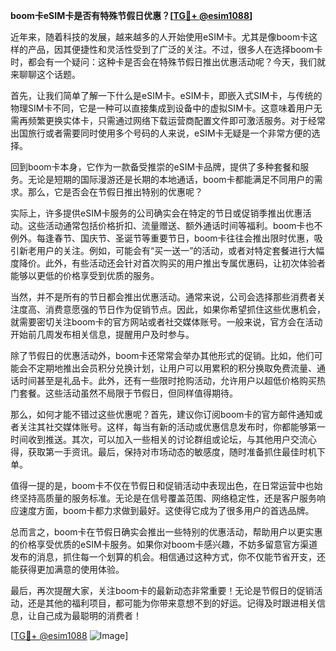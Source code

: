 **boom卡eSIM卡是否有特殊节假日优惠？[[TG💪+ @esim1088](https://t.me/s/esim1088)]**

近年来，随着科技的发展，越来越多的人开始使用eSIM卡。尤其是像boom卡这样的产品，因其便捷性和灵活性受到了广泛的关注。不过，很多人在选择boom卡时，都会有一个疑问：这种卡是否会在特殊节假日推出优惠活动呢？今天，我们就来聊聊这个话题。

首先，让我们简单了解一下什么是eSIM卡。eSIM卡，即嵌入式SIM卡，与传统的物理SIM卡不同，它是一种可以直接集成到设备中的虚拟SIM卡。这意味着用户无需再频繁更换实体卡，只需通过网络下载运营商配置文件即可激活服务。对于经常出国旅行或者需要同时使用多个号码的人来说，eSIM卡无疑是一个非常方便的选择。

回到boom卡本身，它作为一款备受推崇的eSIM卡品牌，提供了多种套餐和服务。无论是短期的国际漫游还是长期的本地通话，boom卡都能满足不同用户的需求。那么，它是否会在节假日推出特别的优惠呢？

实际上，许多提供eSIM卡服务的公司确实会在特定的节日或促销季推出优惠活动。这些活动通常包括价格折扣、流量赠送、额外通话时间等福利。boom卡也不例外。每逢春节、国庆节、圣诞节等重要节日，boom卡往往会推出限时优惠，吸引新老用户的关注。例如，可能会有“买一送一”的活动，或者对特定套餐进行大幅度降价。此外，有些活动还会针对首次购买的用户推出专属优惠码，让初次体验者能够以更低的价格享受到优质的服务。

当然，并不是所有的节日都会推出优惠活动。通常来说，公司会选择那些消费者关注度高、消费意愿强的节日作为促销节点。因此，如果你希望抓住这些优惠机会，就需要密切关注boom卡的官方网站或者社交媒体账号。一般来说，官方会在活动开始前几周发布相关信息，提醒用户及时参与。

除了节假日的优惠活动外，boom卡还常常会举办其他形式的促销。比如，他们可能会不定期地推出会员积分兑换计划，让用户可以用累积的积分换取免费流量、通话时间甚至是礼品卡。此外，还有一些限时抢购活动，允许用户以超低价格购买热门套餐。这些活动虽然不局限于节假日，但同样值得期待。

那么，如何才能不错过这些优惠呢？首先，建议你订阅boom卡的官方邮件通知或者关注其社交媒体账号。这样，每当有新的活动或优惠信息发布时，你都能够第一时间收到推送。其次，可以加入一些相关的讨论群组或论坛，与其他用户交流心得，获取第一手资讯。最后，保持对市场动态的敏感度，随时准备抓住最佳时机下单。

值得一提的是，boom卡不仅在节假日和促销活动中表现出色，在日常运营中也始终坚持高质量的服务标准。无论是在信号覆盖范围、网络稳定性，还是客户服务响应速度方面，boom卡都力求做到最好。这使得它成为了很多用户的首选品牌。

总而言之，boom卡在节假日确实会推出一些特别的优惠活动，帮助用户以更实惠的价格享受优质的eSIM卡服务。如果你对boom卡感兴趣，不妨多留意官方渠道发布的消息，抓住每一个划算的机会。相信通过这种方式，你不仅能节省开支，还能获得更加满意的使用体验。

最后，再次提醒大家，关注boom卡的最新动态非常重要！无论是节假日的促销活动，还是其他的福利项目，都可能为你带来意想不到的好运。记得及时跟进相关信息，让自己成为最聪明的消费者！

[[TG💪+ @esim1088](https://t.me/s/esim1088) ![Image](https://i.postimg.cc/4NQfJmqS/Snipaste-2025-05-13-00-14-12.png)]